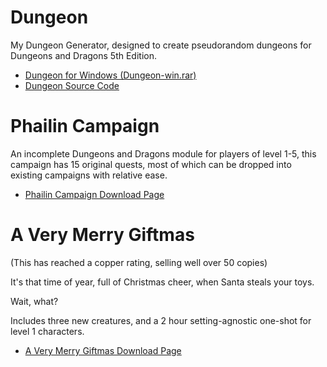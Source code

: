 Dungeon
===

<div class="ui raised segment">

My Dungeon Generator, designed to create pseudorandom dungeons for Dungeons and Dragons 5th Edition.

* [Dungeon for Windows (Dungeon-win.rar)](dl/Dungeon-win.rar)
* [Dungeon Source Code](https://github.com/Ratstail91/Dungeon)

</div>

Phailin Campaign
===

<div class="ui raised segment">

An incomplete Dungeons and Dragons module for players of level 1-5, this campaign has 15 original quests, most of which can be dropped into existing campaigns with relative ease.

* [Phailin Campaign Download Page](http://www.dmsguild.com/product/193461/Phailin-Campaign)

</div>

A Very Merry Giftmas
===

<div class="ui raised segment">

(This has reached a copper rating, selling well over 50 copies)

It's that time of year, full of Christmas cheer, when Santa steals your toys.

Wait, what?

Includes three new creatures, and a 2 hour setting-agnostic one-shot for level 1 characters.

* [A Very Merry Giftmas Download Page](http://www.dmsguild.com/product/199868/A-Very-Merry-Giftmas)

</div>

